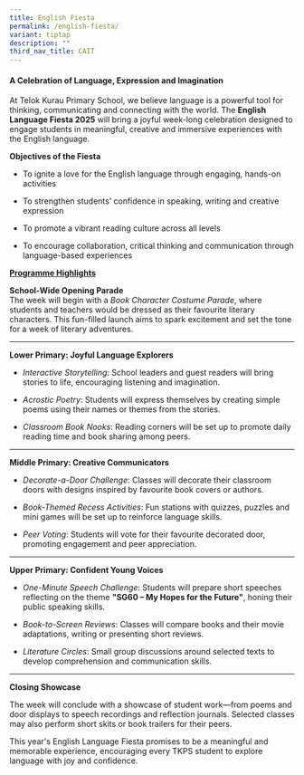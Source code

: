 ```yaml
---
title: English Fiesta
permalink: /english-fiesta/
variant: tiptap
description: ""
third_nav_title: CAIT
---
```

<h4><strong>A Celebration of Language, Expression and Imagination</strong></h4>
<p>At Telok Kurau Primary School, we believe language is a powerful tool
for thinking, communicating and connecting with the world. The <strong>English Language Fiesta 2025</strong> will
bring a joyful week-long celebration designed to engage students in meaningful,
creative and immersive experiences with the English language.</p>
<p><strong>Objectives of the Fiesta</strong>
</p>
<ul data-tight="true" class="tight">
<li>
<p>To ignite a love for the English language through engaging, hands-on activities</p>
</li>
<li>
<p>To strengthen students’ confidence in speaking, writing and creative expression</p>
</li>
<li>
<p>To promote a vibrant reading culture across all levels</p>
</li>
<li>
<p>To encourage collaboration, critical thinking and communication through
language-based experiences</p>
</li>
</ul>
<p><strong><u>Programme Highlights</u></strong>
</p>
<p><strong>School-Wide Opening Parade</strong>
<br>The week will begin with a <em>Book Character Costume Parade</em>, where
students and teachers would be dressed as their favourite literary characters.
This fun-filled launch aims to spark excitement and set the tone for a
week of literary adventures.</p>
<hr>
<p><strong>Lower Primary: Joyful Language Explorers</strong>
</p>
<ul data-tight="true" class="tight">
<li>
<p><em>Interactive Storytelling</em>: School leaders and guest readers will
bring stories to life, encouraging listening and imagination.</p>
</li>
<li>
<p><em>Acrostic Poetry</em>: Students will express themselves by creating
simple poems using their names or themes from the stories.</p>
</li>
<li>
<p><em>Classroom Book Nooks</em>: Reading corners will be set up to promote
daily reading time and book sharing among peers.</p>
</li>
</ul>
<hr>
<p><strong>Middle Primary: Creative Communicators</strong>
</p>
<ul data-tight="true" class="tight">
<li>
<p><em>Decorate-a-Door Challenge</em>: Classes will decorate their classroom
doors with designs inspired by favourite book covers or authors.</p>
</li>
<li>
<p><em>Book-Themed Recess Activities</em>: Fun stations with quizzes, puzzles
and mini games will be set up to reinforce language skills.</p>
</li>
<li>
<p><em>Peer Voting</em>: Students will vote for their favourite decorated
door, promoting engagement and peer appreciation.</p>
</li>
</ul>
<hr>
<p><strong>Upper Primary: Confident Young Voices</strong>
</p>
<ul data-tight="true" class="tight">
<li>
<p><em>One-Minute Speech Challenge</em>: Students will prepare short speeches
reflecting on the theme <strong>"SG60 – My Hopes for the Future"</strong>,
honing their public speaking skills.</p>
</li>
<li>
<p><em>Book-to-Screen Reviews</em>: Classes will compare books and their
movie adaptations, writing or presenting short reviews.</p>
</li>
<li>
<p><em>Literature Circles</em>: Small group discussions around selected texts
to develop comprehension and communication skills.</p>
</li>
</ul>
<hr>
<p><strong>Closing Showcase</strong>
</p>
<p>The week will conclude with a showcase of student work—from poems and
door displays to speech recordings and reflection journals. Selected classes
may also perform short skits or book trailers for their peers.</p>
<p></p>
<p>This year's English Language Fiesta promises to be a meaningful and memorable
experience, encouraging every TKPS student to explore language with joy
and confidence.</p>
<p></p>